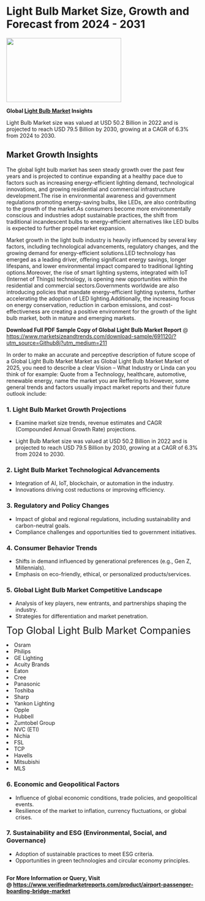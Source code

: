 <H1>Light Bulb Market Size, Growth and Forecast from 2024 - 2031</H1><img class="aligncenter size-medium wp-image-584254" src="https://thirdeyenews.in/wp-content/uploads/2024/09/Global-Market-Research-300x168.jpeg" alt="" width="300" height="168" /><p><strong>Global&nbsp;<a href="https://www.marketsizeandtrends.com/download-sample/691120/?utm_source=Github8j?utm_medium=211">Light Bulb Market</a> Insights</strong></p><p>Light Bulb Market size was valued at USD 50.2 Billion in 2022 and is projected to reach USD 79.5 Billion by 2030, growing at a CAGR of 6.3% from 2024 to 2030.</p><p><h2>Market Growth Insights</h2> <p>The global light bulb market has seen steady growth over the past few years and is projected to continue expanding at a healthy pace due to factors such as increasing energy-efficient lighting demand, technological innovations, and growing residential and commercial infrastructure development.The rise in environmental awareness and government regulations promoting energy-saving bulbs, like LEDs, are also contributing to the growth of the market.As consumers become more environmentally conscious and industries adopt sustainable practices, the shift from traditional incandescent bulbs to energy-efficient alternatives like LED bulbs is expected to further propel market expansion.</p> <p>Market growth in the light bulb industry is heavily influenced by several key factors, including technological advancements, regulatory changes, and the growing demand for energy-efficient solutions.LED technology has emerged as a leading driver, offering significant energy savings, longer lifespans, and lower environmental impact compared to traditional lighting options.Moreover, the rise of smart lighting systems, integrated with IoT (Internet of Things) technology, is opening new opportunities within the residential and commercial sectors.Governments worldwide are also introducing policies that mandate energy-efficient lighting systems, further accelerating the adoption of LED lighting.Additionally, the increasing focus on energy conservation, reduction in carbon emissions, and cost-effectiveness are creating a positive environment for the growth of the light bulb market, both in mature and emerging markets.</p> <p><span class=""><strong>Download Full PDF Sample Copy of Global Light Bulb Market Report</strong> @ <a href="https://www.marketsizeandtrends.com/download-sample/691120/?utm_source=Github8j?utm_medium=211" target="_blank">https://www.marketsizeandtrends.com/download-sample/691120/?utm_source=Github8j?utm_medium=211</a></span></p><p>In order to make an accurate and perceptive description of future scope of a Global&nbsp;Light Bulb Market Market as Global&nbsp;Light Bulb Market Market of 2025, you need to describe a clear Vision &ndash; What Industry or Linda can you think of for example: Quote from a Technology, healthcare, automotive, renewable energy, name the market you are Reffering to.However, some general trends and factors usually impact market reports and their future outlook include:</p><h3>1.&nbsp;<strong>Light Bulb Market Growth Projections</strong></h3><ul><li>Examine market size trends, revenue estimates and CAGR (Compounded Annual Growth Rate) projections.</li><li><p>Light Bulb Market size was valued at USD 50.2 Billion in 2022 and is projected to reach USD 79.5 Billion by 2030, growing at a CAGR of 6.3% from 2024 to 2030.</p></li></ul><h3>2.&nbsp;<strong>Light Bulb Market Technological Advancements</strong></h3><ul><li>Integration of AI, IoT, blockchain, or automation in the industry.</li><li>Innovations driving cost reductions or improving efficiency.</li></ul><h3>3.&nbsp;<strong>Regulatory and Policy Changes</strong></h3><ul><li>Impact of global and regional regulations, including sustainability and carbon-neutral goals.</li><li>Compliance challenges and opportunities tied to government initiatives.</li></ul><h3>4.&nbsp;<strong>Consumer Behavior Trends</strong></h3><ul><li>Shifts in demand influenced by generational preferences (e.g., Gen Z, Millennials).</li><li>Emphasis on eco-friendly, ethical, or personalized products/services.</li></ul><h3>5.&nbsp;<strong>Global Light Bulb Market Competitive Landscape</strong></h3><ul><li>Analysis of key players, new entrants, and partnerships shaping the industry.</li><li>Strategies for differentiation and market penetration.</li></ul><p data-pm-slice="1 1 []"><span style="color: inherit; font-family: inherit; font-size: 25px;">Top Global Light Bulb Market Companies</span></p><div class="" data-test-id=""><p><li>Osram</li><li> Philips</li><li> GE Lighting</li><li> Acuity Brands</li><li> Eaton</li><li> Cree</li><li> Panasonic</li><li> Toshiba</li><li> Sharp</li><li> Yankon Lighting</li><li> Opple</li><li> Hubbell</li><li> Zumtobel Group</li><li> NVC (ETI)</li><li> Nichia</li><li> FSL</li><li> TCP</li><li> Havells</li><li> Mitsubishi</li><li> MLS</li></p></div><h3>6.&nbsp;<strong>Economic and Geopolitical Factors</strong></h3><ul><li>Influence of global economic conditions, trade policies, and geopolitical events.</li><li>Resilience of the market to inflation, currency fluctuations, or global crises.</li></ul><h3>7.&nbsp;<strong>Sustainability and ESG (Environmental, Social, and Governance)</strong></h3><ul><li>Adoption of sustainable practices to meet ESG criteria.</li><li>Opportunities in green technologies and circular economy principles.</li></ul><h2><strong style="font-size: 14px;">For More Information or Query, Visit @&nbsp;</strong><a style="background-color: #ffffff; font-size: 14px;" href="https://www.marketsizeandtrends.com/report/light-bulb-market/" target="_blank">https://www.verifiedmarketreports.com/product/airport-passenger-boarding-bridge-market</a></h2>
